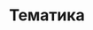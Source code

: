---
# Page title
title: Тематика
# Page type - we want a landing page (such as a homepage)
type: landing

# Your landing page sections - add as many different content blocks as you like
sections:
  # A section to display blog posts
  - block: collection
    id: section-1
    content:
      title: Тематика
      # subtitle: "Вот таким мы тут занимаемся"
      text: 

      # Display content from the `content/post/` folder
      filters:
        folders:
          - our-research
      sort_ascending: true
    design:
      # Choose how many columns the section has. Valid values: '1' or '2'.
      columns: '2'
      # Choose your content listing view - here we use the `showcase` view
      view:  list #publications #publications # #card #list #compact  # showcase  masonry
      # For the Showcase view, do you want to flip alternate rows?
      flip_alt_rows: false
    
  - block: markdown
    id: eq
    content:
      title: Оборудование 
      # subtitle: Всё, что необходимо для нобелевки
      text: "- Двухфотонный литограф\n
      - Конфокальный микроскоп и спектрометр\n
      - Спектрометр\n
      - 
      "

    design:
      # Choose how many columns the section has. Valid values: '1' or '2'.
      columns: '2'
---
